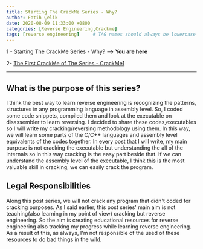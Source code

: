 ```yaml
---
title: Starting The CrackMe Series - Why?
author: Fatih Çelik
date: 2020-08-09 11:33:00 +0800
categories: [Reverse Engineering,Crackme]
tags: [reverse engineering]     # TAG names should always be lowercase
---
```


1 - Starting The CrackMe Series - Why? --> **You are here**

2- [The First CrackMe of The Series - CrackMe1](https://fatihhcelik.github.io/posts/The-First-CrackMe-of-The-Series-CrackMe1/)

---

## What is the purpose of this series?

I think the best way to learn reverse engineering is recognizing the patterns, structures in any programming language in assembly level. So, I coded some code snippets, compiled them and look at the executable on disassembler to learn reversing. I decided to share these codes,executables so I will write my cracking/reversing methodology using them. In this way, we will learn some parts of the C/C++ languages and assembly level equivalents of the codes together.  In every post that I will write, my main purpose is not cracking the executable but understanding the all of the internals so in this way cracking is the easy part beside that. If we can understand the assembly level of the executable, I think this is the most valuable skill in cracking, we can easily crack the program.

## Legal Responsibilities

Along this post series, we will not crack any program that didn't coded for cracking purposes. As I said earlier, this post series' main aim is not teaching(also learning in my point of view) cracking but reverse engineering. So the aim is creating educational resources for reverse engineering also tracking my progress while learning reverse engineering. As a result of this, as always, I'm not responsible of the used of these resources to do bad things in the wild.
